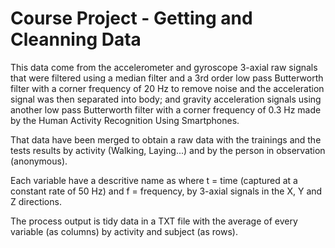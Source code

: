 Course Project - Getting and Cleanning Data
===================

This data come from the accelerometer and gyroscope 3-axial raw signals that were filtered using a median filter and a 3rd order low pass Butterworth filter with a corner frequency of 20 Hz to remove noise and the acceleration signal was then separated into body; and gravity acceleration signals using another low pass Butterworth filter with a corner frequency of 0.3 Hz made by the Human Activity Recognition Using Smartphones.

That data have been merged to obtain a raw data with the trainings and the tests results by activity (Walking, Laying...) and by the person in observation (anonymous).

Each variable have a descritive name as where t = time (captured at a constant rate of 50 Hz) and f = frequency, by 3-axial signals in the X, Y and Z directions.

The process output is tidy data in a TXT file with the average of every variable (as columns) by activity and subject (as rows).